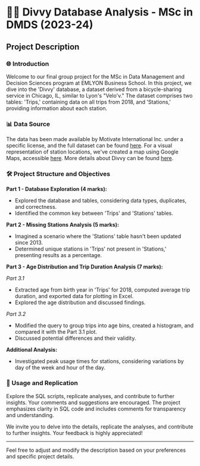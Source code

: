 # 🚴‍♂️ Divvy Database Analysis - MSc in DMDS (2023-24) 

## Project Description

### 🌐 Introduction

Welcome to our final group project for the MSc in Data Management and Decision Sciences program at EMLYON Business School. In this project, we dive into the 'Divvy' database, a dataset derived from a bicycle-sharing service in Chicago, IL, similar to Lyon's "Velo'v." The dataset comprises two tables: 'Trips,' containing data on all trips from 2018, and 'Stations,' providing information about each station.

### 📊 Data Source

The data has been made available by Motivate International Inc. under a specific license, and the full dataset can be found [here](https://divvy-tripdata.s3.amazonaws.com/index.html). For a visual representation of station locations, we've created a map using Google Maps, accessible [here](https://www.google.com/maps/d/edit?mid=1o8GHKNl2UdNlCEVGWqzjTWxOoyB-EEg&usp=sharing). More details about Divvy can be found [here](https://divvybikes.com/system-data).

### 🛠️ Project Structure and Objectives

**Part 1 - Database Exploration (4 marks):**
- Explored the database and tables, considering data types, duplicates, and correctness.
- Identified the common key between 'Trips' and 'Stations' tables.

**Part 2 - Missing Stations Analysis (5 marks):**
- Imagined a scenario where the 'Stations' table hasn't been updated since 2013.
- Determined unique stations in 'Trips' not present in 'Stations,' presenting results as a percentage.

**Part 3 - Age Distribution and Trip Duration Analysis (7 marks):**

*Part 3.1*
- Extracted age from birth year in 'Trips' for 2018, computed average trip duration, and exported data for plotting in Excel.
- Explored the age distribution and discussed findings.

*Part 3.2*
- Modified the query to group trips into age bins, created a histogram, and compared it with the Part 3.1 plot.
- Discussed potential differences and their validity.

**Additional Analysis:**
- Investigated peak usage times for stations, considering variations by day of the week and hour of the day.

### 🚀 Usage and Replication

Explore the SQL scripts, replicate analyses, and contribute to further insights. Your comments and suggestions are encouraged. The project emphasizes clarity in SQL code and includes comments for transparency and understanding.

We invite you to delve into the details, replicate the analyses, and contribute to further insights. Your feedback is highly appreciated!

---

Feel free to adjust and modify the description based on your preferences and specific project details.

